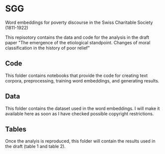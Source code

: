 # SGG
Word embeddings for poverty discourse in the Swiss Charitable Society (1811-1922)

This repisotory contains the data and code for the analysis in the draft paper "The emergence of the etiological standpoint. Changes of moral classification in the history of poor relief"

## Code

This folder contains notebooks that provide the code for creating text corpora, preprocessing, training word embeddings, and generating results.

## Data

This folder contains the dataset used in the word embeddings. I will make it available here as soon as I have checked possible copyright restrictions. 

## Tables

Once the analyis is reproduced, this folder will contain the results used in the draft (table 1 and table 2). 

